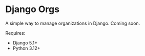 # Django Orgs

A simple way to manage organizations in Django. Coming soon.


Requires:

- Django 5.1+
- Python 3.12+
